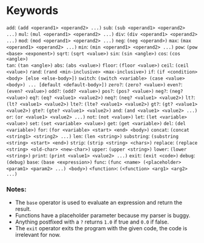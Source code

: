 # Keywords

`add`: `(add <operand1> <operand2> ...)`
`sub`: `(sub <operand1> <operand2> ...)`
`mul`: `(mul <operand1> <operand2> ...)`
`div`: `(div <operand1> <operand2> ...)`
`mod`: `(mod <operand1> <operand2> ...)`
`neg`: `(neg <operand>)`
`max`: `(max <operand1> <operand2> ...)`
`min`: `(min <operand1> <operand2> ...)`
`pow`: `(pow <base> <exponent>)`
`sqrt`: `(sqrt <value>)`
`sin`: `(sin <angle>)`
`cos`: `(cos <angle>)`  
`tan`: `(tan <angle>)`
`abs`: `(abs <value>)`
`floor`: `(floor <value>)`
`ceil`: `(ceil <value>)`
`rand`: `(rand <min-inclusive> <max-inclusive>)`
`if`: `(if <condition> <body> [else <else-body>])`
`switch`: `(switch <variable> (case <value> <body>) ... [default <default-body>])`
`zero?`: `(zero? <value>)`
`even?`: `(even? <value>)`
`odd?`: `(odd? <value>)`
`pos?`: `(pos? <value>)`
`neg?`: `(neg? <value>)`
`eq?`: `(eq? <value1> <value2>)`
`neq?`: `(neq? <value1> <value2>)`
`lt?`: `(lt? <value1> <value2>)`
`lte?`: `(lte? <value1> <value2>)`
`gt?`: `(gt? <value1> <value2>)`
`gte?`: `(gte? <value1> <value2>)`
`and`: `(and <value1> <value2> ...)`
`or`: `(or <value1> <value2> ...)`
`not`: `(not <value>)`
`let`: `(let <variable> <value>)`
`set`: `(set <variable> <value>)`
`get`: `(get <variable>)`
`del`: `(del <variable>)`
`for`: `(for <variable> <start> <end> <body>)`
`concat`: `(concat <string1> <string2> ...)`
`len`: `(len <string>)`
`substring`: `(substring <string> <start> <end>)`
`strip`: `(strip <string> <chars>)`
`replace`: `(replace <string> <old-char> <new-char>)`
`upper`: `(upper <string>)`
`lower`: `(lower <string>)`
`print`: `(print <value1> <value2> ...)`
`exit`: `(exit <code>)`
`debug`: `(debug)`
`base`: `(base <expression>)`
`func`: `(func <name> (<placeholder> <param1> <param2> ...) <body>)`
`<function>`: `(<function> <arg1> <arg2> ...)`

### Notes:
- The `base` operator is used to evaluate an expression and return the result.
- Functions have a placeholder parameter because my parser is buggy.
- Anything postfixed with a `?` returns `1.0` if true and `0.0` if false.
- The `exit` operator exits the program with the given code, the code is irrelevant for now.
